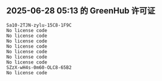 ## 2025-06-28 05:13 的 GreenHub 许可证
```
Sa10-2TJN-zylu-15C8-1F9C
No license code
No license code
No license code
No license code
No license code
No license code
No license code
SZzX-wH4s-0m60-OLC8-65B2
No license code
```
